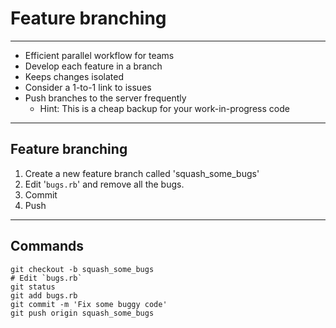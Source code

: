 # Feature branching

----------

- Efficient parallel workflow for teams
- Develop each feature in a branch
- Keeps changes isolated
- Consider a 1-to-1 link to issues
- Push branches to the server frequently
  - Hint: This is a cheap backup for your work-in-progress code

----------

## Feature branching

1. Create a new feature branch called 'squash_some_bugs'
1. Edit '`bugs.rb`' and remove all the bugs.
1. Commit
1. Push

----------

## Commands

```
git checkout -b squash_some_bugs
# Edit `bugs.rb`
git status
git add bugs.rb
git commit -m 'Fix some buggy code'
git push origin squash_some_bugs
```
